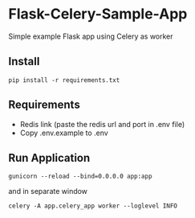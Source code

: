 # Flask-Celery-Sample-App
Simple example Flask app using Celery as worker

## Install
```pip install -r requirements.txt```

## Requirements
- Redis link (paste the redis url and port in .env file)
- Copy .env.example to .env
## Run Application
```gunicorn --reload --bind=0.0.0.0 app:app```

and in separate window

```celery -A app.celery_app worker --loglevel INFO```
